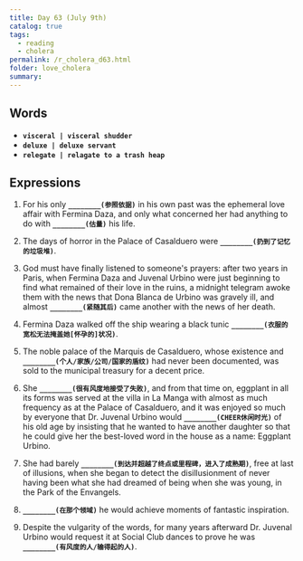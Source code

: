 ```yaml
---
title: Day 63 (July 9th)
catalog: true
tags: 
  - reading
  - cholera
permalink: /r_cholera_d63.html
folder: love_cholera
summary: 
---
```


## Words

-   <b data-toggle="tooltip" data-original-title="{{site.data.glossary.visceral}}">`visceral | visceral shudder`</b>
-   <b data-toggle="tooltip" data-original-title="{{site.data.glossary.deluxe}}">`deluxe | deluxe servant`</b>
-   <b data-toggle="tooltip" data-original-title="{{site.data.glossary.relegate}}">`relegate | relagate to a trash heap`</b>




## Expressions

1.  For his only <b data-toggle="tooltip" data-original-title="{{site.data.answers.fc_a}}">`________(参照依据)`</b> in his own past was the ephemeral love affair with Fermina Daza, and only what concerned her had anything to do with <b data-toggle="tooltip" data-original-title="{{site.data.answers.fc_a2}}">`________(估量)`</b> his life.

2. The days of horror in the Palace of Casalduero were <b data-toggle="tooltip" data-original-title="{{site.data.answers.fc_b}}">`________(扔到了记忆的垃圾堆)`</b>.

3.  God must have finally listened to someone's prayers: after two years in Paris, when Fermina Daza and Juvenal Urbino were just beginning to find what remained of their love in the ruins, a midnight telegram awoke them with the news that Dona Blanca de Urbino was gravely ill, and almost <b data-toggle="tooltip" data-original-title="{{site.data.answers.fc_c}}">`________(紧随其后)`</b> came another with the news of her death.

4.  Fermina Daza walked off the ship wearing a black tunic <b data-toggle="tooltip" data-original-title="{{site.data.answers.fc_d}}">`________(衣服的宽松无法掩盖她[怀孕的]状况)`</b>.

5.  The noble palace of the Marquis de Casalduero, whose existence and <b data-toggle="tooltip" data-original-title="{{site.data.answers.fc_e}}">`________(个人/家族/公司/国家的盾纹)`</b> had never been documented, was sold to the municipal treasury for a decent price.

6.  She <b data-toggle="tooltip" data-original-title="{{site.data.answers.fc_f}}">`________(很有风度地接受了失败)`</b>, and from that time on, eggplant in all its forms was served at the villa in La Manga with almost as much frequency as at the Palace of Casalduero, and it was enjoyed so much by everyone that Dr. Juvenal Urbino would <b data-toggle="tooltip" data-original-title="{{site.data.answers.fc_f2}}">`________(CHEER休闲时光)`</b> of his old age by insisting that he wanted to have another daughter so that he could give her the best-loved word in the house as a name: Eggplant Urbino.

7.  She had barely <b data-toggle="tooltip" data-original-title="{{site.data.answers.fc_g}}">`________(到达并超越了终点或里程碑，进入了成熟期)`</b>, free at last of illusions, when she began to detect the disillusionment of never having been what she had dreamed of being when she was young, in the Park of the Envangels.

8.  <b data-toggle="tooltip" data-original-title="{{site.data.answers.fc_h}}">`________(在那个领域)`</b> he would achieve moments of fantastic inspiration.

9.  Despite the vulgarity of the words, for many years afterward Dr. Juvenal Urbino would request it at Social Club dances to prove he was <b data-toggle="tooltip" data-original-title="{{site.data.answers.fc_i}}">`________(有风度的人/输得起的人)`</b>.